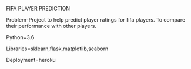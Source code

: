 FIFA PLAYER PREDICTION

Problem-Project to help predict  player ratings for fifa players. To  compare their performance with other players.

Python=3.6

Libraries=sklearn,flask,matplotlib,seaborn

Deployment=heroku
